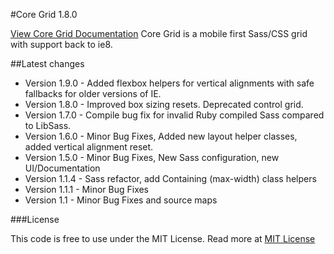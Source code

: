 #Core Grid 1.8.0

[View Core Grid Documentation](http://splintercode.github.io/core-grid/) 
Core Grid is a mobile first Sass/CSS grid with support back to ie8. 

##Latest changes
- Version 1.9.0 - Added flexbox helpers for vertical alignments with safe fallbacks for older versions of IE.
- Version 1.8.0 - Improved box sizing resets. Deprecated control grid.
- Version 1.7.0 - Compile bug fix for invalid Ruby compiled Sass compared to LibSass.
- Version 1.6.0 - Minor Bug Fixes, Added new layout helper classes, added vertical alignment reset.
- Version 1.5.0 - Minor Bug Fixes, New Sass configuration, new UI/Documentation
- Version 1.1.4 - Sass refactor, add Containing (max-width) class helpers
- Version 1.1.1 - Minor Bug Fixes
- Version 1.1   - Minor Bug Fixes and source maps

###License

This code is free to use under the MIT License.
Read more at [MIT License](http://opensource.org/licenses/MIT)
